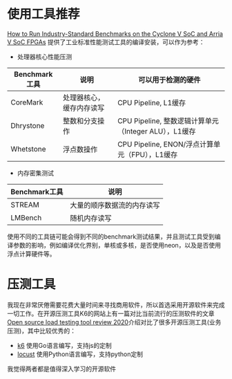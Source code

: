 # 使用工具推荐

[How to Run Industry-Standard Benchmarks on the Cyclone V SoC and Arria V SoC FPGAs](https://rocketboards.org/foswiki/pub/Documentation/LinuxBenchmarking/How_to_Run_CV_SoC_benchmarks_051316.pdf) 提供了工业标准性能测试工具的编译安装，可以作为参考：

* 处理器核心性能压测

| Benchmark工具 | 说明 | 可以用于检测的硬件 |
| ---- | ---- | ---- |
| CoreMark | 处理器核心，缓存内存读写 | CPU Pipeline, L1缓存 |
| Dhrystone | 整数和分支操作 | CPU Pipeline, 整数逻辑计算单元（Integer ALU），L1缓存 |
| Whetstone | 浮点数操作 | CPU Pipeline, ENON/浮点计算单元（FPU），L1缓存 |

* 内存密集测试

| Benchmark工具 | 说明 |
| ---- | ---- |
| STREAM | 大量的顺序数据流的内存读写 |
| LMBench | 随机内存读写 |

使用不同的工具链可能会得到不同的benchmark测试结果，并且测试工具受到编译参数的影响，例如编译优化界别，单核或多核，是否使用neon，以及是否使用浮点计算硬件等。

# 压测工具

我现在非常厌倦需要花费大量时间来寻找商用软件，所以首选采用开源软件来完成一切工作。在开源压测工具K6的网站上有一篇对比当前流行的压测软件的文章 [Open source load testing tool review 2020](https://k6.io/blog/comparing-best-open-source-load-testing-tools)介绍对比了很多开源压测工具(业务压测)，其中比较优秀的：

* [k6](https://k6.io/) 使用Go语言编写，支持js的定制
* [locust](https://locust.io/) 使用Python语言编写，支持python定制

我觉得两者都是值得深入学习的开源软件